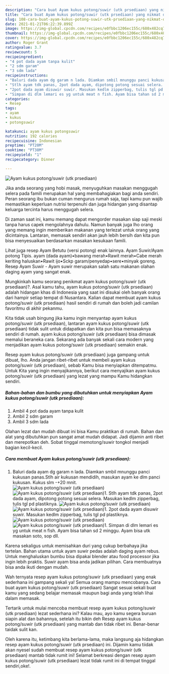 ```yaml
---
description: "Cara buat Ayam kukus potong/suwir (utk prsediaan) yang nikmat dan Mudah Dibuat"
title: "Cara buat Ayam kukus potong/suwir (utk prsediaan) yang nikmat dan Mudah Dibuat"
slug: 108-cara-buat-ayam-kukus-potong-suwir-utk-prsediaan-yang-nikmat-dan-mudah-dibuat
date: 2021-01-21T06:22:39.899Z
image: https://img-global.cpcdn.com/recipes/e0fbbc1206ec155c/680x482cq70/ayam-kukus-potongsuwir-utk-prsediaan-foto-resep-utama.jpg
thumbnail: https://img-global.cpcdn.com/recipes/e0fbbc1206ec155c/680x482cq70/ayam-kukus-potongsuwir-utk-prsediaan-foto-resep-utama.jpg
cover: https://img-global.cpcdn.com/recipes/e0fbbc1206ec155c/680x482cq70/ayam-kukus-potongsuwir-utk-prsediaan-foto-resep-utama.jpg
author: Roger Grant
ratingvalue: 3.7
reviewcount: 5
recipeingredient:
- "4 pot dada ayam tanpa kulit"
- "2 sdm garam"
- "3 sdm lada"
recipeinstructions:
- "Baluri dada ayam dg garam n lada. Diamkan smbil mnunggu panci kukusan panas.Stlh air kukusan mendidih, masukan ayam ke dlm panci kukusan. Kukus slm -+20 mnit."
- "Stlh ayam tdk panas, 2pot dada ayam, dipotong potong sesuai selera. Masukan kedlm zipperbag, tulis tgl pd plastiknya."
- "2pot dada ayam disuwir suwir. Masukan kedlm zipperbag, tulis tgl pd plastiknya."
- "Simpan di dlm lemari es yg untuk meat n fish. Ayam bisa tahan sd 2 minggu. Ayam bisa utk masakan soto, sop dll."
categories:
- Resep
tags:
- ayam
- kukus
- potongsuwir

katakunci: ayam kukus potongsuwir 
nutrition: 192 calories
recipecuisine: Indonesian
preptime: "PT20M"
cooktime: "PT38M"
recipeyield: "1"
recipecategory: Dinner

---
```



![Ayam kukus potong/suwir (utk prsediaan)](https://img-global.cpcdn.com/recipes/e0fbbc1206ec155c/680x482cq70/ayam-kukus-potongsuwir-utk-prsediaan-foto-resep-utama.jpg)

Jika anda seorang yang hobi masak, menyuguhkan masakan menggugah selera pada famili merupakan hal yang membahagiakan bagi anda sendiri. Peran seorang ibu bukan cuman mengurus rumah saja, tapi kamu pun wajib memastikan keperluan nutrisi terpenuhi dan juga hidangan yang disantap keluarga tercinta harus menggugah selera.

Di zaman  saat ini, kamu memang dapat mengorder masakan siap saji meski tanpa harus capek mengolahnya dahulu. Namun banyak juga lho orang yang memang ingin memberikan makanan yang terlezat untuk orang yang dicintainya. Lantaran, memasak sendiri akan jauh lebih bersih dan kita pun bisa menyesuaikan berdasarkan masakan kesukaan famili. 

Lihat juga resep Ayam Betutu (versi potong) enak lainnya. Ayam Suwir/Ayam potong Tipis. ayam (dada ayam)•bawang merah•Rawit merah•Cabe merah keriting haluskan•Rawit ijo•Sckp garam/penyedap•sere•minyak goreng. Resep Ayam Suwir - Ayam suwir merupakan salah satu makanan olahan daging ayam yang sangat enak.

Mungkinkah kamu seorang penikmat ayam kukus potong/suwir (utk prsediaan)?. Asal kamu tahu, ayam kukus potong/suwir (utk prsediaan) adalah hidangan khas di Indonesia yang saat ini disukai oleh banyak orang dari hampir setiap tempat di Nusantara. Kalian dapat membuat ayam kukus potong/suwir (utk prsediaan) hasil sendiri di rumah dan boleh jadi camilan favoritmu di akhir pekanmu.

Kita tidak usah bingung jika kamu ingin menyantap ayam kukus potong/suwir (utk prsediaan), lantaran ayam kukus potong/suwir (utk prsediaan) tidak sulit untuk didapatkan dan kita pun bisa memasaknya sendiri di rumah. ayam kukus potong/suwir (utk prsediaan) bisa dimasak memalui beraneka cara. Sekarang ada banyak sekali cara modern yang menjadikan ayam kukus potong/suwir (utk prsediaan) semakin enak.

Resep ayam kukus potong/suwir (utk prsediaan) juga gampang untuk dibuat, lho. Anda jangan ribet-ribet untuk membeli ayam kukus potong/suwir (utk prsediaan), sebab Kamu bisa menyiapkan ditempatmu. Untuk Kita yang ingin menyajikannya, berikut cara menyajikan ayam kukus potong/suwir (utk prsediaan) yang lezat yang mampu Kamu hidangkan sendiri.

<!--inarticleads1-->

##### Bahan-bahan dan bumbu yang dibutuhkan untuk menyiapkan Ayam kukus potong/suwir (utk prsediaan):

1. Ambil 4 pot dada ayam tanpa kulit
1. Ambil 2 sdm garam
1. Ambil 3 sdm lada


Olahan lezat dan mudah dibuat ini bisa Kamu praktikan di rumah. Bahan dan alat yang dibutuhkan pun sangat amat mudah didapat. Jadi dijamin anti ribet dan merepotkan deh. Sobat tinggal memotong/suwir tongkol menjadi bagian kecil-kecil. 

<!--inarticleads2-->

##### Cara membuat Ayam kukus potong/suwir (utk prsediaan):

1. Baluri dada ayam dg garam n lada. Diamkan smbil mnunggu panci kukusan panas.Stlh air kukusan mendidih, masukan ayam ke dlm panci kukusan. Kukus slm -+20 mnit.
<img src="https://img-global.cpcdn.com/steps/8d12d2132dc6d065/160x128cq70/ayam-kukus-potongsuwir-utk-prsediaan-langkah-memasak-1-foto.jpg" alt="Ayam kukus potong/suwir (utk prsediaan)"><img src="https://img-global.cpcdn.com/steps/5f9270f2c548f765/160x128cq70/ayam-kukus-potongsuwir-utk-prsediaan-langkah-memasak-1-foto.jpg" alt="Ayam kukus potong/suwir (utk prsediaan)">1. Stlh ayam tdk panas, 2pot dada ayam, dipotong potong sesuai selera. Masukan kedlm zipperbag, tulis tgl pd plastiknya.
<img src="https://img-global.cpcdn.com/steps/04e25a4a1b472630/160x128cq70/ayam-kukus-potongsuwir-utk-prsediaan-langkah-memasak-2-foto.jpg" alt="Ayam kukus potong/suwir (utk prsediaan)"><img src="https://img-global.cpcdn.com/steps/82a50b7e9718a5d5/160x128cq70/ayam-kukus-potongsuwir-utk-prsediaan-langkah-memasak-2-foto.jpg" alt="Ayam kukus potong/suwir (utk prsediaan)">1. 2pot dada ayam disuwir suwir. Masukan kedlm zipperbag, tulis tgl pd plastiknya.
<img src="https://img-global.cpcdn.com/steps/f2cb38ccbfbc2d7e/160x128cq70/ayam-kukus-potongsuwir-utk-prsediaan-langkah-memasak-3-foto.jpg" alt="Ayam kukus potong/suwir (utk prsediaan)"><img src="https://img-global.cpcdn.com/steps/0b5c7a51b1dbf885/160x128cq70/ayam-kukus-potongsuwir-utk-prsediaan-langkah-memasak-3-foto.jpg" alt="Ayam kukus potong/suwir (utk prsediaan)">1. Simpan di dlm lemari es yg untuk meat n fish. Ayam bisa tahan sd 2 minggu. Ayam bisa utk masakan soto, sop dll.


Karena sekaligus untuk memisahkan duri yang cukup berbahaya jika tertelan. Bahan utama untuk ayam suwir pedas adalah daging ayam rebus. Untuk menghaluskan bumbu bisa dipakai blender atau food processor jika ingin lebih praktis. Suwir ayam bisa anda jadikan pilihan. Cara membuatnya bisa anda ikuti dengan mudah. 

Wah ternyata resep ayam kukus potong/suwir (utk prsediaan) yang enak sederhana ini gampang sekali ya! Semua orang mampu mencobanya. Cara buat ayam kukus potong/suwir (utk prsediaan) Sangat sesuai sekali buat kamu yang sedang belajar memasak maupun bagi anda yang telah lihai dalam memasak.

Tertarik untuk mulai mencoba membuat resep ayam kukus potong/suwir (utk prsediaan) lezat sederhana ini? Kalau mau, ayo kamu segera buruan siapin alat dan bahannya, setelah itu bikin deh Resep ayam kukus potong/suwir (utk prsediaan) yang mantab dan tidak ribet ini. Benar-benar taidak sulit kan. 

Oleh karena itu, ketimbang kita berlama-lama, maka langsung aja hidangkan resep ayam kukus potong/suwir (utk prsediaan) ini. Dijamin kamu tiidak akan nyesel sudah membuat resep ayam kukus potong/suwir (utk prsediaan) mantab tidak rumit ini! Selamat berkreasi dengan resep ayam kukus potong/suwir (utk prsediaan) lezat tidak rumit ini di tempat tinggal sendiri,oke!.

